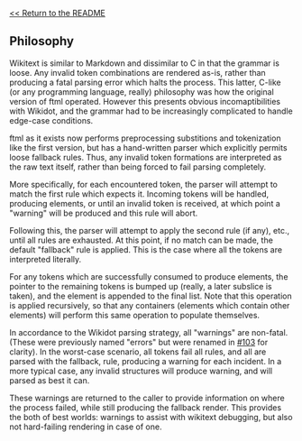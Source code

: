 [<< Return to the README](../README.md)

## Philosophy

Wikitext is similar to Markdown and dissimilar to C in that the grammar is loose.
Any invalid token combinations are rendered as-is, rather than producing a fatal parsing
error which halts the process. This latter, C-like (or any programming language, really)
philosophy was how the original version of ftml operated. However this presents obvious
incomaptibilities with Wikidot, and the grammar had to be increasingly complicated to handle
edge-case conditions.

ftml as it exists now performs preprocessing substitions and tokenization like the first version,
but has a hand-written parser which explicitly permits loose fallback rules. Thus, any invalid
token formations are interpreted as the raw text itself, rather than being forced to fail parsing completely.

More specifically, for each encountered token, the parser will attempt to match the first rule
which expects it. Incoming tokens will be handled, producing elements, or until an invalid token
is received, at which point a "warning" will be produced and this rule will abort.

Following this, the parser will attempt to apply the second rule (if any), etc., until all rules are
exhausted. At this point, if no match can be made, the default "fallback" rule is applied. This is
the case where all the tokens are interpreted literally.

For any tokens which are successfully consumed to produce elements, the pointer to the remaining tokens
is bumped up (really, a later subslice is taken), and the element is appended to the final list.
Note that this operation is applied recursively, so that any containers (elements which contain other
elements) will perform this same operation to populate themselves.

In accordance to the Wikidot parsing strategy, all "warnings" are non-fatal. (These were previously named
"errors" but were renamed in [#103](https://github.com/Nu-SCPTheme/ftml/pull/103) for clarity).
In the worst-case scenario, all tokens fail all rules, and all are parsed with the fallback, rule, producing
a warning for each incident. In a more typical case, any invalid structures will produce warning, and will
parsed as best it can.

These warnings are returned to the caller to provide information on where the process failed, while still
producing the fallback render. This provides the both of best worlds: warnings to assist with wikitext
debugging, but also not hard-failing rendering in case of one.
